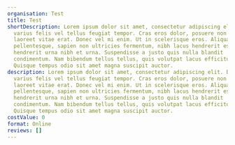 ```yaml
---
organisation: Test
title: Test
shortDescription: Lorem ipsum dolor sit amet, consectetur adipiscing elit. Donec
  varius felis vel tellus feugiat tempor. Cras eros dolor, posuere non luctus a,
  laoreet vitae erat. Donec vel mi enim. Ut in scelerisque eros. Aliquam
  pellentesque, sapien non ultricies fermentum, nibh lacus hendrerit est, ut
  hendrerit urna nibh et urna. Suspendisse a justo quis nulla blandit
  condimentum. Nam bibendum tellus tellus, quis volutpat lacus efficitur a.
  Quisque tempus odio sit amet magna suscipit auctor.
description: Lorem ipsum dolor sit amet, consectetur adipiscing elit. Donec
  varius felis vel tellus feugiat tempor. Cras eros dolor, posuere non luctus a,
  laoreet vitae erat. Donec vel mi enim. Ut in scelerisque eros. Aliquam
  pellentesque, sapien non ultricies fermentum, nibh lacus hendrerit est, ut
  hendrerit urna nibh et urna. Suspendisse a justo quis nulla blandit
  condimentum. Nam bibendum tellus tellus, quis volutpat lacus efficitur a.
  Quisque tempus odio sit amet magna suscipit auctor.
costValue: 0
format: Online
reviews: []
---
```

